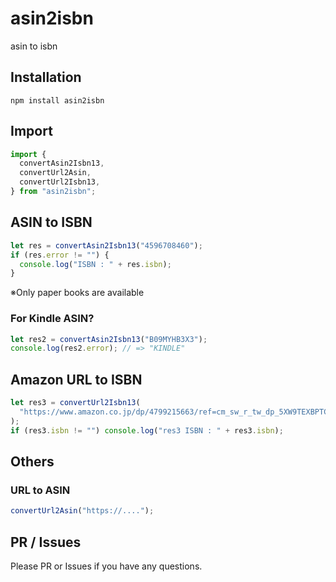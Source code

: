 # asin2isbn

asin to isbn

## Installation

```
npm install asin2isbn
```

## Import

```ts
import {
  convertAsin2Isbn13,
  convertUrl2Asin,
  convertUrl2Isbn13,
} from "asin2isbn";
```

## ASIN to ISBN

```ts
let res = convertAsin2Isbn13("4596708460");
if (res.error != "") {
  console.log("ISBN : " + res.isbn);
}
```

※Only paper books are available

### For Kindle ASIN?

```ts
let res2 = convertAsin2Isbn13("B09MYHB3X3");
console.log(res2.error); // => "KINDLE"
```

## Amazon URL to ISBN

```ts
let res3 = convertUrl2Isbn13(
  "https://www.amazon.co.jp/dp/4799215663/ref=cm_sw_r_tw_dp_5XW9TEXBPTC54CE90CE9"
);
if (res3.isbn != "") console.log("res3 ISBN : " + res3.isbn);
```

## Others

### URL to ASIN

```ts
convertUrl2Asin("https://....");
```

## PR / Issues

Please PR or Issues if you have any questions.
